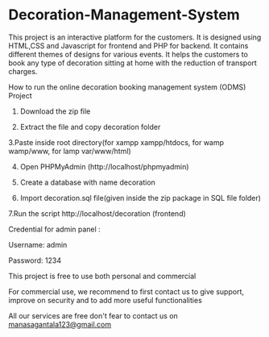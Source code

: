 # Decoration-Management-System
This project is an interactive platform for the customers.
It is designed using HTML,CSS and Javascript for frontend and PHP for backend.
It contains different themes of designs for various events.
It helps the customers to book any type of decoration sitting at home with the reduction of transport charges.

How to run the online decoration booking management system (ODMS) Project

1. Download the  zip file

2. Extract the file and copy decoration folder

3.Paste inside root directory(for xampp xampp/htdocs, for wamp wamp/www, for lamp var/www/html)

4. Open PHPMyAdmin (http://localhost/phpmyadmin)

5. Create a database with name decoration

6. Import decoration.sql file(given inside the zip package in SQL file folder)

7.Run the script http://localhost/decoration (frontend)

Credential for admin panel :

Username: admin 

Password: 1234


This project is free to use both personal and commercial

For commercial use, we recommend to first contact us to give support, improve on security and to add more useful functionalities

All our services are free don't fear to contact us on manasagantala123@gmail.com

